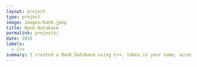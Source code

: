 ```yaml
---
layout: project
type: project
image: images/bank.jpeg
title: Bank Database
permalink: projects/
date: 2015
labels:
  - C++
summary: I created a Bank Database using C++, takes in your name, account number, address, and year of birth and then sorts them according to your account number. 
---
```





